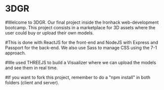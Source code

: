 # 3DGR
#Welcome to 3DGR. Our final project inside the Ironhack web-development bootcamp. This project consists in a marketplace for 3D assets where the user could buy or upload their own models. 

#This is done with ReactJS for the front-end and NodeJS with Express and Passport for the back-end. We also use Sass to manage CSS using the 7-1 approach.

#We used THREEJS to build a Visualizer where we can upload the models and see them in real time.

#If you want to fork this project, remember to do a "npm install" in both folders (client and server). 

